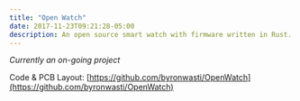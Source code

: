 ```yaml
---
title: "Open Watch"
date: 2017-11-23T09:21:28-05:00
description: An open source smart watch with firmware written in Rust.
---
```


*Currently an on-going project*

Code & PCB Layout: [https://github.com/byronwasti/OpenWatch](https://github.com/byronwasti/OpenWatch)
